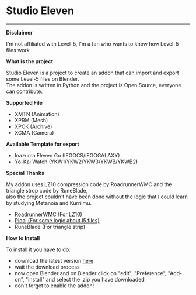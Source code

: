 # Studio Eleven
___________________________________________________________________________
**Disclaimer**

I'm not affiliated with Level-5, I'm a fan who wants to know how Level-5 files work.  

**What is the project**

Studio Eleven is a project to create an addon that can import and export some Level-5 files on Blender.  
The addon is written in Python and the project is Open Source, everyone can contribute.

**Supported File**

- XMTN (Animation)
- XPRM (Mesh)
- XPCK (Archive) 
- XCMA (Camera)

**Available Template for export**

- Inazuma Eleven Go (IEGOCS/IEGOGALAXY)
- Yo-Kai Watch (YKW1/YKW2/YKW3/YKWB/YKWB2)

**Special Thanks**  

My addon uses LZ10 compression code by RoadrunnerWMC and the triangle strop code by RuneBlade,  
also the project couldn't have been done without the logic that I could learn by studying Metanoia and Kurriimu.
- [RoadrunnerWMC (For LZ10)](https://github.com/RoadrunnerWMC/ndspy)
- [Ploaj (For some logic about l5 files)](https://github.com/Ploaj/Metanoia/tree/master/Metanoia)
- RuneBlade (For triangle strip)

**How to Install**

To install it you have to do:  
- download the latest version [here](https://github.com/Tiniifan/studio_eleven/releases/latest)
- wait the download process
- now open Blender and on Blender click on "edit", "Preference", "Add-on", "install" and select the .zip you have downloaded
- don't forget to enable the addon!
